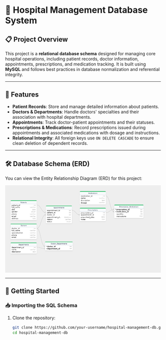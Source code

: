 # 🏥 Hospital Management Database System

## 📋 Project Overview

This project is a **relational database schema** designed for managing core hospital operations, including patient records, doctor information, appointments, prescriptions, and medication tracking. It is built using **MySQL** and follows best practices in database normalization and referential integrity.

---

## 🧾 Features

- **Patient Records**: Store and manage detailed information about patients.
- **Doctors & Departments**: Handle doctors' specialties and their association with hospital departments.
- **Appointments**: Track doctor-patient appointments and their statuses.
- **Prescriptions & Medications**: Record prescriptions issued during appointments and associated medications with dosage and instructions.
- **Relational Integrity**: All foreign keys use `ON DELETE CASCADE` to ensure clean deletion of dependent records.

---

## 🛠️ Database Schema (ERD)

You can view the Entity Relationship Diagram (ERD) for this project:


![Entity Relationship Diagram](./erd.png)
  


---

## 🚀 Getting Started

### 📥 Importing the SQL Schema

1. Clone the repository:
   ```bash
   git clone https://github.com/your-username/hospital-management-db.git
   cd hospital-management-db
